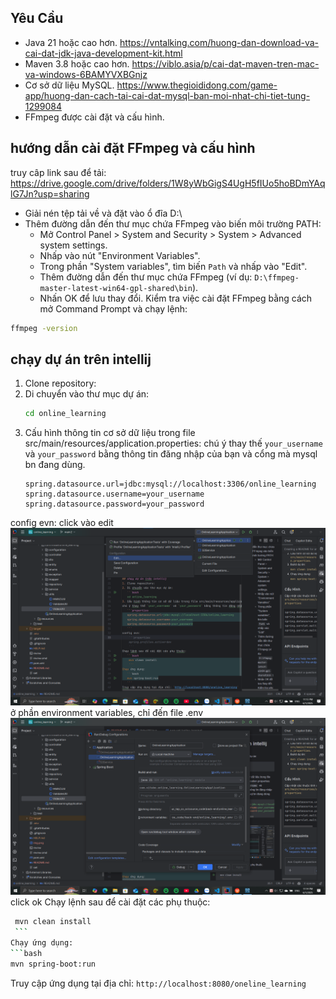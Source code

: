 ## Yêu Cầu
- Java 21 hoặc cao hơn. https://vntalking.com/huong-dan-download-va-cai-dat-jdk-java-development-kit.html
- Maven 3.8 hoặc cao hơn. https://viblo.asia/p/cai-dat-maven-tren-mac-va-windows-6BAMYVXBGnjz
- Cơ sở dữ liệu MySQL. https://www.thegioididong.com/game-app/huong-dan-cach-tai-cai-dat-mysql-ban-moi-nhat-chi-tiet-tung-1299084
- FFmpeg được cài đặt và cấu hình.

## hướng dẫn cài đặt FFmpeg và cấu hình
truy câp link sau để tải: https://drive.google.com/drive/folders/1W8yWbGigS4UgH5fIUo5hoBDmYAqlG7Jn?usp=sharing
- Giải nén tệp tải về và đặt vào ổ đĩa D:\
- Thêm đường dẫn đến thư mục chứa FFmpeg vào biến môi trường PATH:
  - Mở Control Panel > System and Security > System > Advanced system settings.
  - Nhấp vào nút "Environment Variables".
  - Trong phần "System variables", tìm biến `Path` và nhấp vào "Edit".
  - Thêm đường dẫn đến thư mục chứa FFmpeg (ví dụ: `D:\ffmpeg-master-latest-win64-gpl-shared\bin`).
  - Nhấn OK để lưu thay đổi.
Kiểm tra việc cài đặt FFmpeg bằng cách mở Command Prompt và chạy lệnh:
```bash
ffmpeg -version
```
## chạy dự án trên intellij
1. Clone repository:
2. Di chuyển vào thư mục dự án:
   ```bash
   cd online_learning
3. Cấu hình thông tin cơ sở dữ liệu trong file src/main/resources/application.properties:
chú ý thay thế `your_username` và `your_password` bằng thông tin đăng nhập của bạn và cổng mà mysql bn đang dùng.
   ```properties
   spring.datasource.url=jdbc:mysql://localhost:3306/online_learning
   spring.datasource.username=your_username
   spring.datasource.password=your_password
   ```
config evn:
click vào edit
![img.png](img.png)
ở phần environment variables, chỉ đến file .env
![img_1.png](img_1.png)
click ok
Chạy lệnh sau để cài đặt các phụ thuộc:
   ```bash
    mvn clean install
    ```
Chạy ứng dụng:
   ```bash
   mvn spring-boot:run
   ```
Truy cập ứng dụng tại địa chỉ: `http://localhost:8080/oneline_learning`